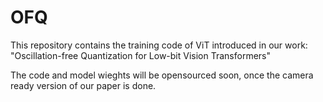 # OFQ
This repository contains the training code of ViT introduced in our work: "Oscillation-free Quantization for Low-bit Vision Transformers"

The code and model wieghts will be opensourced soon, once the camera ready version of our paper is done.
